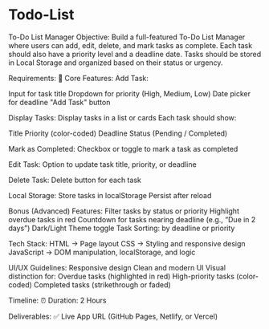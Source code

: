 # Todo-List
To-Do List Manager
Objective:
Build a full-featured To-Do List Manager where users can add, edit, delete, and mark tasks as complete. Each task should also have a priority level and a deadline date. Tasks should be stored in Local Storage and organized based on their status or urgency.


Requirements:
🔹 Core Features:
Add Task:


Input for task title
Dropdown for priority (High, Medium, Low)
Date picker for deadline
"Add Task" button


Display Tasks:
Display tasks in a list or cards
Each task should show:

Title
Priority (color-coded)
Deadline
Status (Pending / Completed)

Mark as Completed:
Checkbox or toggle to mark a task as completed

Edit Task:
Option to update task title, priority, or deadline

Delete Task:
Delete button for each task

Local Storage:
Store tasks in localStorage
Persist after reload


Bonus (Advanced) Features:
Filter tasks by status or priority
Highlight overdue tasks in red
Countdown for tasks nearing deadline (e.g., “Due in 2 days”)
Dark/Light Theme toggle
Task Sorting: by deadline or priority


Tech Stack:
HTML → Page layout
CSS → Styling and responsive design
JavaScript → DOM manipulation, localStorage, and logic


UI/UX Guidelines:
Responsive design
Clean and modern UI
Visual distinction for:
Overdue tasks (highlighted in red)
High-priority tasks (color-coded)
Completed tasks (strikethrough or faded)


Timeline:
⏰ Duration: 2 Hours

Deliverables:
✅ Live App URL (GitHub Pages, Netlify, or Vercel)









